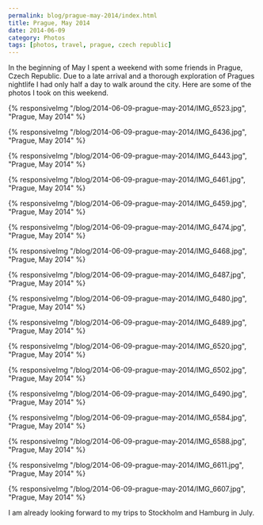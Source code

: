 ```yaml
---
permalink: blog/prague-may-2014/index.html
title: Prague, May 2014
date: 2014-06-09
category: Photos
tags: [photos, travel, prague, czech republic]
---
```


In the beginning of May I spent a weekend with some friends in Prague, Czech Republic. Due to a late arrival and a thorough exploration of Pragues nightlife I had only half a day to walk around the city. Here are some of the photos I took on this weekend.

{% responsiveImg "/blog/2014-06-09-prague-may-2014/IMG_6523.jpg", "Prague, May 2014" %}

{% responsiveImg "/blog/2014-06-09-prague-may-2014/IMG_6436.jpg", "Prague, May 2014" %}

{% responsiveImg "/blog/2014-06-09-prague-may-2014/IMG_6443.jpg", "Prague, May 2014" %}

{% responsiveImg "/blog/2014-06-09-prague-may-2014/IMG_6461.jpg", "Prague, May 2014" %}

{% responsiveImg "/blog/2014-06-09-prague-may-2014/IMG_6459.jpg", "Prague, May 2014" %}

{% responsiveImg "/blog/2014-06-09-prague-may-2014/IMG_6474.jpg", "Prague, May 2014" %}

{% responsiveImg "/blog/2014-06-09-prague-may-2014/IMG_6468.jpg", "Prague, May 2014" %}

{% responsiveImg "/blog/2014-06-09-prague-may-2014/IMG_6487.jpg", "Prague, May 2014" %}

{% responsiveImg "/blog/2014-06-09-prague-may-2014/IMG_6480.jpg", "Prague, May 2014" %}

{% responsiveImg "/blog/2014-06-09-prague-may-2014/IMG_6489.jpg", "Prague, May 2014" %}

{% responsiveImg "/blog/2014-06-09-prague-may-2014/IMG_6520.jpg", "Prague, May 2014" %}

{% responsiveImg "/blog/2014-06-09-prague-may-2014/IMG_6502.jpg", "Prague, May 2014" %}

{% responsiveImg "/blog/2014-06-09-prague-may-2014/IMG_6490.jpg", "Prague, May 2014" %}

{% responsiveImg "/blog/2014-06-09-prague-may-2014/IMG_6584.jpg", "Prague, May 2014" %}

{% responsiveImg "/blog/2014-06-09-prague-may-2014/IMG_6588.jpg", "Prague, May 2014" %}

{% responsiveImg "/blog/2014-06-09-prague-may-2014/IMG_6611.jpg", "Prague, May 2014" %}

{% responsiveImg "/blog/2014-06-09-prague-may-2014/IMG_6607.jpg", "Prague, May 2014" %}

I am already looking forward to my trips to Stockholm and Hamburg in July.
